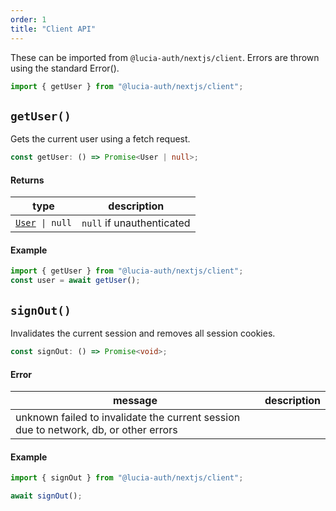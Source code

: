 ```yaml
---
order: 1
title: "Client API"
---
```


These can be imported from `@lucia-auth/nextjs/client`. Errors are thrown using the standard Error().

```ts
import { getUser } from "@lucia-auth/nextjs/client";
```

## `getUser()`

Gets the current user using a fetch request.

```ts
const getUser: () => Promise<User | null>;
```

#### Returns

| type                                                  | description               |
| ----------------------------------------------------- | ------------------------- |
| [`User`](/reference/types/lucia-types#user)` \| null` | `null` if unauthenticated |

#### Example

```ts
import { getUser } from "@lucia-auth/nextjs/client";
const user = await getUser();
```

## `signOut()`

Invalidates the current session and removes all session cookies.

```ts
const signOut: () => Promise<void>;
```

#### Error

| message | description                                                                  |
| ------- | ---------------------------------------------------------------------------- |
| unknown failed to invalidate the current session due to network, db, or other errors |

#### Example

```ts
import { signOut } from "@lucia-auth/nextjs/client";

await signOut();
```
